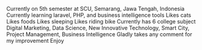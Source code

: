 Currently on 5th semester at SCU, Semarang, Jawa Tengah, Indonesia
Currently learning laravel, PHP, and business intelligence tools
Likes cats
Likes foods
Likes sleeping
Likes riding bike
Currently has 6 college subject
Digital Marketing, Data Science, New Innovative Technology, Smart City, Project Management, Business Intelligence
Gladly takes any comment for my improvement
Enjoy
